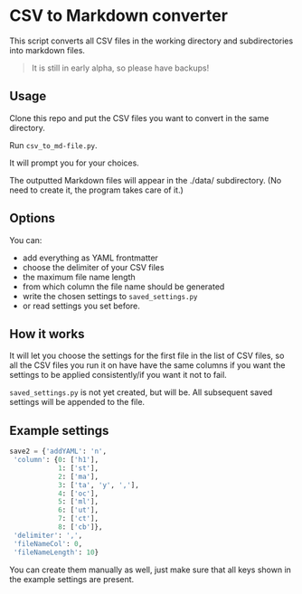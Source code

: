 # CSV to Markdown converter

This script converts all CSV files in the working directory and subdirectories into markdown files.

>It is still in early alpha, so please have backups!

## Usage

Clone this repo and put the CSV files you want to convert in the same directory.

Run `csv_to_md-file.py`.

It will prompt you for your choices.

The outputted Markdown files will appear in the ./data/ subdirectory. (No need to create it, the program takes care of it.)

## Options

You can:

- add everything as YAML frontmatter
- choose the delimiter of your CSV files
- the maximum file name length
- from which column the file name should be generated
- write the chosen settings to `saved_settings.py`
- or read settings you set before.

## How it works

It will let you choose the settings for the first file in the list of CSV files, so all the CSV files you run it on have have
the same columns if you want the settings to be applied consistently/if you want it not to fail.

`saved_settings.py` is not yet created, but will be. All subsequent saved settings will be appended to the file.

## Example settings

```python
save2 = {'addYAML': 'n',
 'column': {0: ['h1'],
            1: ['st'],
            2: ['ma'],
            3: ['ta', 'y', ','],
            4: ['oc'],
            5: ['ml'],
            6: ['ut'],
            7: ['ct'],
            8: ['cb']},
 'delimiter': ',',
 'fileNameCol': 0,
 'fileNameLength': 10}
```

You can create them manually as well, just make sure that all keys shown in the example settings are present.